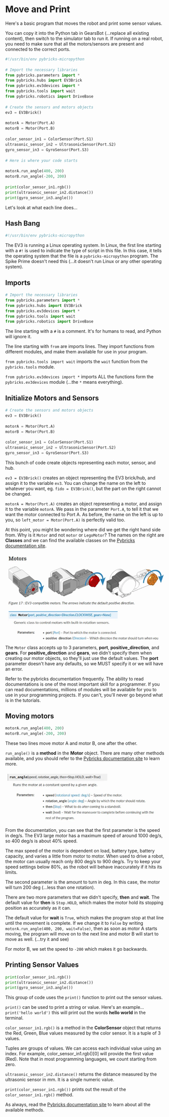# Move and Print

Here's a basic program that moves the robot and print some sensor values.

You can copy it into the Python tab in GearsBot (...replace all existing content), then switch to the simulator tab to run it.
If running on a real robot, you need to make sure that all the motors/sensors are present and connected to the correct ports.

```python
#!/usr/bin/env pybricks-micropython

# Import the necessary libraries
from pybricks.parameters import *
from pybricks.hubs import EV3Brick
from pybricks.ev3devices import *
from pybricks.tools import wait
from pybricks.robotics import DriveBase

# Create the sensors and motors objects
ev3 = EV3Brick()

motorA = Motor(Port.A)
motorB = Motor(Port.B)

color_sensor_in1 = ColorSensor(Port.S1)
ultrasonic_sensor_in2 = UltrasonicSensor(Port.S2)
gyro_sensor_in3 = GyroSensor(Port.S3)

# Here is where your code starts

motorA.run_angle(400, 200)
motorB.run_angle(-200, 200)

print(color_sensor_in1.rgb())
print(ultrasonic_sensor_in2.distance())
print(gyro_sensor_in3.angle())
```

Let's look at what each line does...

## Hash Bang

```python
#!/usr/bin/env pybricks-micropython
```

The EV3 is running a Linux operating system.
In Linux, the first line starting with a `#!` is used to indicate the type of script in this file.
In this case, it tells the operating system that the file is a `pybricks-micropython` program.
The Spike Prime doesn't need this (...it doesn't run Linux or any other operating system).

## Imports

```python
# Import the necessary libraries
from pybricks.parameters import *
from pybricks.hubs import EV3Brick
from pybricks.ev3devices import *
from pybricks.tools import wait
from pybricks.robotics import DriveBase
```

The line starting with a `#` is a comment.
It's for humans to read, and Python will ignore it.

The line starting with `from` are imports lines.
They import functions from different modules, and make them available for use in your program.

`from pybricks.tools import wait` imports the `wait` function from the `pybricks.tools` module.

`from pybricks.ev3devices import *` imports ALL the functions form the `pybricks.ev3devices` module (...the `*` means everything).

## Initialize Motors and Sensors

```python
# Create the sensors and motors objects
ev3 = EV3Brick()

motorA = Motor(Port.A)
motorB = Motor(Port.B)

color_sensor_in1 = ColorSensor(Port.S1)
ultrasonic_sensor_in2 = UltrasonicSensor(Port.S2)
gyro_sensor_in3 = GyroSensor(Port.S3)
```

This bunch of code create objects representing each motor, sensor, and hub.

`ev3 = EV3Brick()` creates an object representing the EV3 brick/hub, and assign it to the variable `ev3`.
You can change the name on the left to whatever you want, eg. `fido = EV3Brick()`, but the part on the right cannot be changed.

`motorA = Motor(Port.A)` creates an object representing a motor, and assign it to the variable `motorA`.
We pass in the parameter `Port.A`, to tell it that we want the motor connected to Port A.
As before, the name on the left is up to you, so `left_motor = Motor(Port.A)` is perfectly valid too.

At this point, you might be wondering where did we get the right hand side from.
Why is it `Motor` and not `motor` or `LegoMotor`?
The names on the right are **Classes** and we can find the available classes on the [Pybricks documentation site](https://pybricks.com/ev3-micropython/ev3devices.html).

![](images/ev3motor.webp)

The `Motor` class accepts up to 3 parameters, **port**, **positive_direction**, and **gears**.
For **positive_direction** and **gears**, we didn't specify them when creating our motor objects, so they'll just use the default values.
The **port** parameter doesn't have any defaults, so we MUST specify it or we will have an error.

<div class="important">
Refer to the pybricks documentation frequently.
The ability to read documentations is one of the most important skill for a programmer.
If you can read documentations, millions of modules will be available for you to use in your programming projects.
If you can't, you'll never go beyond what is in the tutorials.
</div>

## Moving motors

```python
motorA.run_angle(400, 200)
motorB.run_angle(-200, 200)
```

These two lines move motor A and motor B, one after the other.

`run_angle()` is a **method** in the **Motor** object.
There are many other methods available, and you should refer to the [Pybricks documentation site](https://pybricks.com/ev3-micropython/ev3devices.html) to learn more.

![](images/run_angle.webp)

From the documentation, you can see that the first parameter is the speed in deg/s.
The EV3 large motor has a maximum speed of around 1000 deg/s, so 400 deg/s is about 40% speed.

<div class="note">
The max speed of the motor is dependent on load, battery type, battery capacity, and varies a little from motor to motor.
When used to drive a robot, the motor can usually reach only 800 deg/s to 900 deg/s.
Try to keep your speed settings below 80%, as the robot will behave inaccurately if it hits its limits.
</div>

The second parameter is the amount to turn in deg.
In this case, the motor will turn 200 deg (...less than one rotation).

There are two more parameters that we didn't specify, **then** and **wait**.
The default value for **then** is `Stop.HOLD`, which makes the motor hold its stopping position as accurately as it can.

The default value for **wait** is `True`, which makes the program stop at that line until the movement is complete.
If we change it to `False` by writing `motorA.run_angle(400, 200, wait=False)`, then as soon as motor A starts moving, the program will move on to the next line and motor B will start to move as well. (...try it and see)

For motor B, we set the speed to `-200` which makes it go backwards.

## Printing Sensor Values

```python
print(color_sensor_in1.rgb())
print(ultrasonic_sensor_in2.distance())
print(gyro_sensor_in3.angle())
```

This group of code uses the `print()` function to print out the sensor values.

`print()` can be used to print a string or value.
Here's an example... `print('hello world')` this will print out the words **hello world** in the terminal.

`color_sensor_in1.rgb()` is a method in the **ColorSensor** object that returns the Red, Green, Blue values measured by the color sensor.
It is a tuple of 3 values.

<div class="note">
Tuples are groups of values.
We can access each individual value using an index.
For example, color_sensor_in1.rgb()[0] will provide the first value (Red).
Note that in most programming languages, we count starting from zero.
</div>


`ultrasonic_sensor_in2.distance()` returns the distance measured by the ultrasonic sensor in mm.
It is a single numeric value.

`print(color_sensor_in1.rgb())` prints out the result of the `color_sensor_in1.rgb()` method.

As always, read the [Pybricks documentation site](https://pybricks.com/ev3-micropython/ev3devices.html) to learn about all the available methods.
